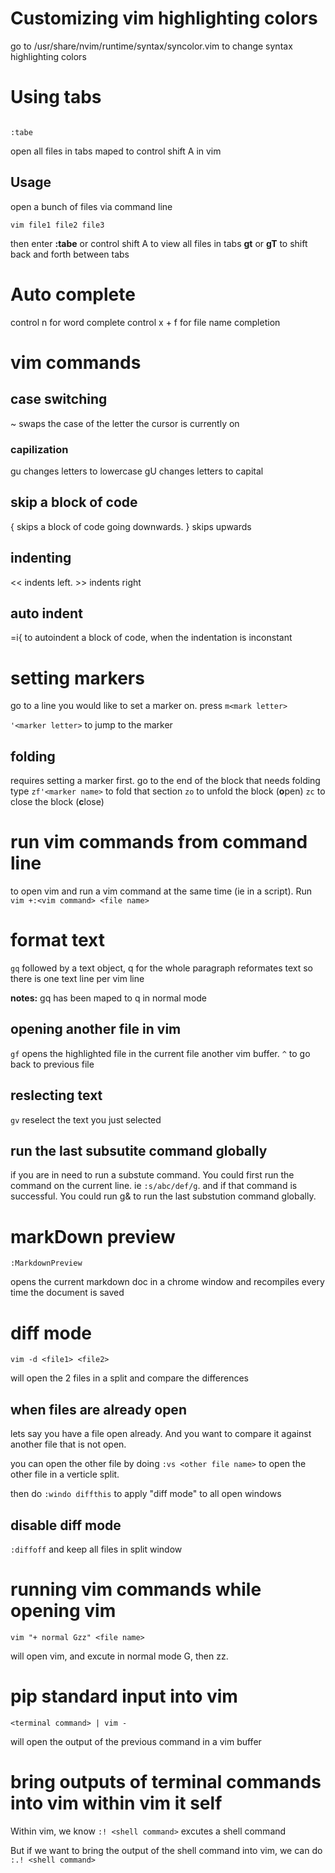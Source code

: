 # Customizing vim highlighting colors

go to /usr/share/nvim/runtime/syntax/syncolor.vim to change syntax highlighting colors

# Using tabs

```vim:

:tabe

```

open all files in tabs
      maped to control shift A in vim

## Usage

open a bunch of files via command line

```vim
vim file1 file2 file3
```

then enter **:tabe** or control shift A to view all files in tabs
**gt** or **gT** to shift back and forth between tabs

# Auto complete

control n for word complete
control x + f for file name completion

# vim commands

## case switching

~ swaps the case of the letter the cursor is currently on

### capilization

gu changes letters to lowercase
gU changes letters to capital

## skip a block of code

{ skips a block of code going downwards. } skips upwards

## indenting

<< indents left. >> indents right

## auto indent

=i{ to autoindent a block of code, when the indentation is inconstant

# setting markers

go to a line you would like to set a marker on.
press `m<mark letter>`

`'<marker letter>` to jump to the marker

## folding

requires setting a marker first.
go to the end of the block that needs folding
type `zf'<marker name>` to fold that section
`zo` to unfold the block (**o**pen)
`zc` to close the block (**c**lose)

# run vim commands from command line

to open vim and run a vim command at the same time (ie in a script). Run `vim
+:<vim command> <file name>`

# format text

`gq` followed by a text object, q for the whole paragraph reformates text so
there is one text line per vim line

**notes:** gq has been maped to q in normal mode

## opening another file in vim

`gf` opens the highlighted file in the current file another vim buffer. `^` to
go back to previous file

## reslecting text

`gv` reselect the text you just selected

## run the last subsutite command globally

if you are in need to run a substute command. You could first run the command
on the current line. ie `:s/abc/def/g`. and if that command is successful. You
could run g& to run the last substution command globally.

# markDown preview

`:MarkdownPreview`

opens the current markdown doc in a chrome window and
recompiles every time the document is saved

# diff mode

`vim -d <file1> <file2>`

will open the 2 files in a split and compare the
differences

## when files are already open

lets say you have a file open already. And you want to
compare it against another file that is not open.

you can open the other file by doing `:vs <other file
name>` to open the other file in a verticle split.

then do `:windo diffthis` to apply "diff mode" to all open
windows

## disable diff mode

`:diffoff` and keep all files in split window

# running vim commands while opening vim

`vim "+ normal Gzz" <file name>`

will open vim, and excute in normal mode G, then zz.

# pip standard input into vim

`<terminal command> | vim -`

will open the output of the previous command in a vim
buffer

# bring outputs of terminal commands into vim within vim it self

Within vim, we know `:! <shell command>` excutes a shell command

But if we want to bring the output of the shell command into vim, we can do `:.! <shell command>`
